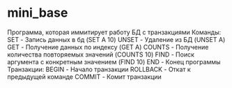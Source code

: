 # mini_base
Программа, которая иммитирует работу БД с транзакциями
Команды:
SET - Запись данных в бд (SET A 10)
UNSET - Удаление из БД (UNSET A)
GET - Получение данных по индексу (GET A)
COUNTS - Получение количества повторяемых значений (COUNTS 10)
FIND - Поиск аргумента с конкретным значением (FIND 10)
END - Конец программы
Транзакции:
BEGIN - Начало транзакции
ROLLBACK - Откат к предыдущей команде
COMMIT - Комит транзакции
